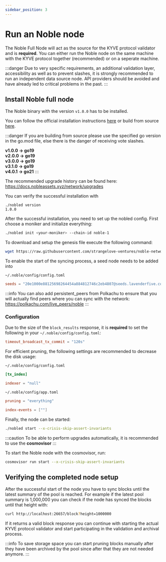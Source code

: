 ```yaml
---
sidebar_position: 3
---
```


# Run an Noble node

The Noble Full Node will act as the source for the KYVE protocol validator and is **required**. You can either run the Noble node on the same machine with the KYVE protocol together (recommended) or on a seperate machine.

:::danger
Due to very specific requirements, an additional validation layer, accessibility as well as to prevent slashes, it is strongly recommended to run an independent data source node. API providers should be avoided and have already led to critical problems in the past.
:::

## Install Noble full node

The Noble binary with the version `v1.0.0` has to be installed.

You can follow the official installation instructions [here](https://docs.nobleassets.xyz/network/running) or build from source [here](https://github.com/noble-assets/noble/releases/tag/v1.0.0).

:::danger
If you are building from source please use the specified go version in the go.mod file, else there is the danger of receiving vote slashes.

**v1.0.0 -> go19**<br/>
**v2.0.0 -> go19**<br/>
**v3.0.0 -> go19**<br/>
**v3.1.0 -> go19**<br/>
**v4.0.1 -> go21**
:::

The recommended upgrade history can be found here: https://docs.nobleassets.xyz/network/upgrades

You can verify the successful installation with

```
./nobled version
1.0.0
```

After the successful installation, you need to set up the nobled config. First choose a moniker and initialize everything:

```bash
./nobled init <your-moniker> --chain-id noble-1
```

To download and setup the genesis file execute the following command:

```bash
wget https://raw.githubusercontent.com/strangelove-ventures/noble-networks/main/mainnet/noble-1/genesis.json -O ~/.noble/config/genesis.json
```

To enable the start of the syncing process, a seed node needs to be added into

`~/.noble/config/config.toml`

```toml
seeds = "20e1000e88125698264454a884812746c2eb4807@seeds.lavenderfive.com:21590"
```

:::info
You can also add persistent_peers from Polkachu to ensure that you will actually find peers where you can sync with the network: https://polkachu.com/live_peers/noble
:::

### Configuration

Due to the size of the `block_results` response, it is **required** to set the following in your `~/.noble/config/config.toml`:

```toml
timeout_broadcast_tx_commit = "120s"
```

For efficient pruning, the following settings are recommended to decrease the disk usage:

`~/.noble/config/config.toml`

```toml
[tx_index]

indexer = "null"
```

`~/.noble/config/app.toml`

```toml
pruning = "everything"

index-events = [""]
```

Finally, the node can be started:

```bash
./nobled start --x-crisis-skip-assert-invariants
```

:::caution
To be able to perform upgrades automatically, it is recommended to use the <strong>cosmovisor</strong>
:::

To start the Noble node with the cosmovisor, run:

```bash
cosmovisor run start --x-crisis-skip-assert-invariants
```

## Verifying the completed node setup

After the successful start of the node you have to sync blocks until the latest summary of the pool is reached. For example
if the latest pool summary is 1,000,000 you can check if the node has synced the blocks until
that height with:

```bash
curl http://localhost:26657/block?height=1000000
```

If it returns a valid block response you can continue with starting the actual KYVE protocol validator
and start participating in the validation and archival process.

:::info
To save storage space you can start pruning blocks manually after they have been archived
by the pool since after that they are not needed anymore.
:::
